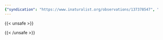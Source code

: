 ```yaml
---
{"syndication": "https://www.inaturalist.org/observations/137378547", "date": "2022-10-02T15:49:33-04:00", "taxon": {"name": "Acer negundo", "common_name": "box elder"}, "quality_grade": "research", "identifications_most_agree": true, "species_guess": "box elder", "identifications_most_disagree": false, "captive": false, "project_ids": [4034], "community_taxon_id": 47726, "geojson": {"type": "Point", "coordinates": [-75.2190202778, 43.1134341667]}, "owners_identification_from_vision": true, "identifications_count": 1, "obscured": false, "num_identification_agreements": 1, "num_identification_disagreements": 0, "place_guess": "Utica, NY, USA", "photos": [{"id": 234621239, "license_code": "cc-by-nc", "original_dimensions": {"width": 1536, "height": 2048}, "url": "https://inaturalist-open-data.s3.amazonaws.com/photos/234621239/square.jpeg", "attribution": "(c) Brandon Rozek, all rights reserved", "flags": []}]}
---
```

{{< unsafe >}}

{{< /unsafe >}}
